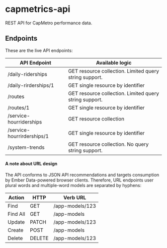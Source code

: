 # capmetrics-api

REST API for CapMetro performance data.

## Endpoints

These are the live API endpoints:

| API Endpoint               | Available logic                                          |
|----------------------------|----------------------------------------------------------|
| /daily-riderships          | GET resource collection. Limited query string support.   |
| /daily-rirderships/1       | GET single resource by identifier                        |
| /routes                    | GET resource collection. Limited query string support.   |
| /routes/1                  | GET single resource by identifier                        |
| /service-hourriderships    | GET resource collection                                  |
| /service-hourrirderships/1 | GET single resource by identifier                        |
| /system-trends             | GET resource collection. No query string support.        |

#### A note about URL design

The API conforms to JSON API recommendations and targets consumption by Ember Data-powered browser clients.
Therefore, URL endpoints user plural words and multiple-word models are separated by hyphens:

|Action    |	HTTP  | Verb	URL         |
|----------|--------|-------------------|
|Find	     | GET	  |  /app-models/123  |
|Find All	 | GET	  |  /app-models      |
|Update	   | PATCH	|  /app-models/123  |
|Create	   | POST	  |  /app-models      |
|Delete	   | DELETE |  /app-models/123  |


